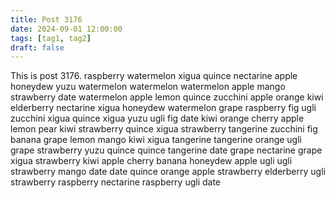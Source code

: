 ```yaml
---
title: Post 3176
date: 2024-09-01 12:00:00
tags: [tag1, tag2]
draft: false
---
```

This is post 3176.
raspberry
watermelon
xigua
quince
nectarine
apple
honeydew
yuzu
watermelon
watermelon
watermelon
apple
mango
strawberry
date
watermelon
apple
lemon
quince
zucchini
apple
orange
kiwi
elderberry
nectarine
xigua
honeydew
watermelon
grape
raspberry
fig
ugli
zucchini
xigua
quince
xigua
yuzu
ugli
fig
date
kiwi
orange
cherry
apple
lemon
pear
kiwi
strawberry
quince
xigua
strawberry
tangerine
zucchini
fig
banana
grape
lemon
mango
kiwi
xigua
tangerine
tangerine
orange
ugli
grape
strawberry
yuzu
quince
quince
tangerine
date
grape
nectarine
grape
xigua
strawberry
kiwi
apple
cherry
banana
honeydew
apple
ugli
ugli
strawberry
mango
date
date
quince
orange
apple
strawberry
elderberry
ugli
strawberry
raspberry
nectarine
raspberry
ugli
date
